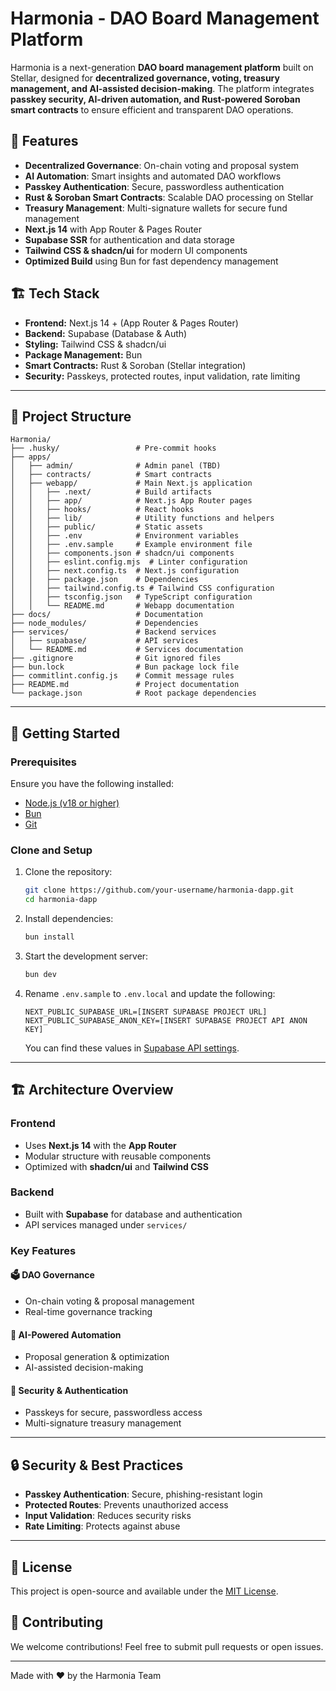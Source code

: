 # Harmonia - DAO Board Management Platform

Harmonia is a next-generation **DAO board management platform** built on Stellar, designed for **decentralized governance, voting, treasury management, and AI-assisted decision-making**. The platform integrates **passkey security, AI-driven automation, and Rust-powered Soroban smart contracts** to ensure efficient and transparent DAO operations.

## 🚀 Features

- **Decentralized Governance**: On-chain voting and proposal system
- **AI Automation**: Smart insights and automated DAO workflows
- **Passkey Authentication**: Secure, passwordless authentication
- **Rust & Soroban Smart Contracts**: Scalable DAO processing on Stellar
- **Treasury Management**: Multi-signature wallets for secure fund management
- **Next.js 14** with App Router & Pages Router
- **Supabase SSR** for authentication and data storage
- **Tailwind CSS & shadcn/ui** for modern UI components
- **Optimized Build** using Bun for fast dependency management

## 🏗 Tech Stack

- **Frontend:** Next.js 14 + (App Router & Pages Router)
- **Backend:** Supabase (Database & Auth)
- **Styling:** Tailwind CSS & shadcn/ui
- **Package Management:** Bun
- **Smart Contracts:** Rust & Soroban (Stellar integration)
- **Security:** Passkeys, protected routes, input validation, rate limiting

---

## 📂 Project Structure

```
Harmonia/
├── .husky/                 # Pre-commit hooks
├── apps/
│   ├── admin/              # Admin panel (TBD)
│   ├── contracts/          # Smart contracts
│   ├── webapp/             # Main Next.js application
│   │   ├── .next/          # Build artifacts
│   │   ├── app/            # Next.js App Router pages
│   │   ├── hooks/          # React hooks
│   │   ├── lib/            # Utility functions and helpers
│   │   ├── public/         # Static assets
│   │   ├── .env            # Environment variables
│   │   ├── .env.sample     # Example environment file
│   │   ├── components.json # shadcn/ui components
│   │   ├── eslint.config.mjs  # Linter configuration
│   │   ├── next.config.ts  # Next.js configuration
│   │   ├── package.json    # Dependencies
│   │   ├── tailwind.config.ts # Tailwind CSS configuration
│   │   ├── tsconfig.json   # TypeScript configuration
│   │   └── README.md       # Webapp documentation
├── docs/                   # Documentation
├── node_modules/           # Dependencies
├── services/               # Backend services
│   ├── supabase/           # API services
│   └── README.md           # Services documentation
├── .gitignore              # Git ignored files
├── bun.lock                # Bun package lock file
├── commitlint.config.js    # Commit message rules
├── README.md               # Project documentation
└── package.json            # Root package dependencies
```

---

## 🏃 Getting Started

### Prerequisites

Ensure you have the following installed:

- [Node.js (v18 or higher)](https://nodejs.org/)
- [Bun](https://bun.sh/)
- [Git](https://git-scm.com/)

### Clone and Setup

1. Clone the repository:

   ```bash
   git clone https://github.com/your-username/harmonia-dapp.git
   cd harmonia-dapp
   ```

2. Install dependencies:

   ```bash
   bun install
   ```

3. Start the development server:

   ```bash
   bun dev
   ```

4. Rename `.env.sample` to `.env.local` and update the following:
   ```
   NEXT_PUBLIC_SUPABASE_URL=[INSERT SUPABASE PROJECT URL]
   NEXT_PUBLIC_SUPABASE_ANON_KEY=[INSERT SUPABASE PROJECT API ANON KEY]
   ```
   You can find these values in [Supabase API settings](https://app.supabase.com/project/_/settings/api).

---

## 🏗 Architecture Overview

### Frontend

- Uses **Next.js 14** with the **App Router**
- Modular structure with reusable components
- Optimized with **shadcn/ui** and **Tailwind CSS**

### Backend

- Built with **Supabase** for database and authentication
- API services managed under `services/`

### Key Features

#### 🗳️ DAO Governance

- On-chain voting & proposal management
- Real-time governance tracking

#### 🤖 AI-Powered Automation

- Proposal generation & optimization
- AI-assisted decision-making

#### 🔐 Security & Authentication

- Passkeys for secure, passwordless access
- Multi-signature treasury management

---

## 🔒 Security & Best Practices

- **Passkey Authentication**: Secure, phishing-resistant login
- **Protected Routes**: Prevents unauthorized access
- **Input Validation**: Reduces security risks
- **Rate Limiting**: Protects against abuse

---

## 📜 License

This project is open-source and available under the [MIT License](LICENSE).

## 🚀 Contributing

We welcome contributions! Feel free to submit pull requests or open issues.

---

Made with ❤️ by the Harmonia Team
